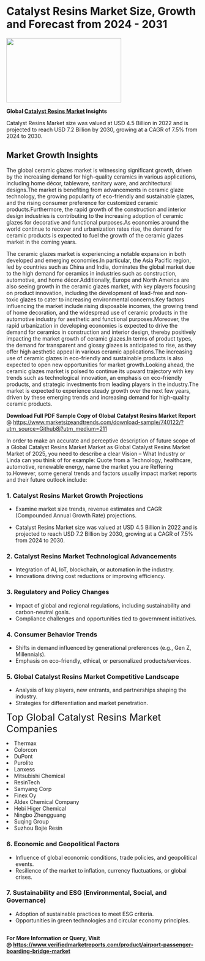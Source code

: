 <H1>Catalyst Resins Market Size, Growth and Forecast from 2024 - 2031</H1><img class="aligncenter size-medium wp-image-584254" src="https://thirdeyenews.in/wp-content/uploads/2024/09/Global-Market-Research-300x168.jpeg" alt="" width="300" height="168" /><p><strong>Global&nbsp;<a href="https://www.marketsizeandtrends.com/download-sample/740122/?utm_source=Github8j?utm_medium=211">Catalyst Resins Market</a> Insights</strong></p><p>Catalyst Resins Market size was valued at USD 4.5 Billion in 2022 and is projected to reach USD 7.2 Billion by 2030, growing at a CAGR of 7.5% from 2024 to 2030.</p><p><h2>Market Growth Insights</h2> <p>The global ceramic glazes market is witnessing significant growth, driven by the increasing demand for high-quality ceramics in various applications, including home décor, tableware, sanitary ware, and architectural designs.The market is benefiting from advancements in ceramic glaze technology, the growing popularity of eco-friendly and sustainable glazes, and the rising consumer preference for customized ceramic products.Furthermore, the rapid growth of the construction and interior design industries is contributing to the increasing adoption of ceramic glazes for decorative and functional purposes.As economies around the world continue to recover and urbanization rates rise, the demand for ceramic products is expected to fuel the growth of the ceramic glazes market in the coming years.</p> <p>The ceramic glazes market is experiencing a notable expansion in both developed and emerging economies.In particular, the Asia Pacific region, led by countries such as China and India, dominates the global market due to the high demand for ceramics in industries such as construction, automotive, and home décor.Additionally, Europe and North America are also seeing growth in the ceramic glazes market, with key players focusing on product innovation, including the development of lead-free and non-toxic glazes to cater to increasing environmental concerns.Key factors influencing the market include rising disposable incomes, the growing trend of home decoration, and the widespread use of ceramic products in the automotive industry for aesthetic and functional purposes.Moreover, the rapid urbanization in developing economies is expected to drive the demand for ceramics in construction and interior design, thereby positively impacting the market growth of ceramic glazes.In terms of product types, the demand for transparent and glossy glazes is anticipated to rise, as they offer high aesthetic appeal in various ceramic applications.The increasing use of ceramic glazes in eco-friendly and sustainable products is also expected to open new opportunities for market growth.Looking ahead, the ceramic glazes market is poised to continue its upward trajectory with key trends such as technological innovation, an emphasis on eco-friendly products, and strategic investments from leading players in the industry.The market is expected to experience steady growth over the next few years, driven by these emerging trends and increasing demand for high-quality ceramic products.<p><span class=""><strong>Download Full PDF Sample Copy of Global Catalyst Resins Market Report</strong> @ <a href="https://www.marketsizeandtrends.com/download-sample/740122/?utm_source=Github8j?utm_medium=211" target="_blank">https://www.marketsizeandtrends.com/download-sample/740122/?utm_source=Github8j?utm_medium=211</a></span></p><p>In order to make an accurate and perceptive description of future scope of a Global&nbsp;Catalyst Resins Market Market as Global&nbsp;Catalyst Resins Market Market of 2025, you need to describe a clear Vision &ndash; What Industry or Linda can you think of for example: Quote from a Technology, healthcare, automotive, renewable energy, name the market you are Reffering to.However, some general trends and factors usually impact market reports and their future outlook include:</p><h3>1.&nbsp;<strong>Catalyst Resins Market Growth Projections</strong></h3><ul><li>Examine market size trends, revenue estimates and CAGR (Compounded Annual Growth Rate) projections.</li><li><p>Catalyst Resins Market size was valued at USD 4.5 Billion in 2022 and is projected to reach USD 7.2 Billion by 2030, growing at a CAGR of 7.5% from 2024 to 2030.</p></li></ul><h3>2.&nbsp;<strong>Catalyst Resins Market Technological Advancements</strong></h3><ul><li>Integration of AI, IoT, blockchain, or automation in the industry.</li><li>Innovations driving cost reductions or improving efficiency.</li></ul><h3>3.&nbsp;<strong>Regulatory and Policy Changes</strong></h3><ul><li>Impact of global and regional regulations, including sustainability and carbon-neutral goals.</li><li>Compliance challenges and opportunities tied to government initiatives.</li></ul><h3>4.&nbsp;<strong>Consumer Behavior Trends</strong></h3><ul><li>Shifts in demand influenced by generational preferences (e.g., Gen Z, Millennials).</li><li>Emphasis on eco-friendly, ethical, or personalized products/services.</li></ul><h3>5.&nbsp;<strong>Global Catalyst Resins Market Competitive Landscape</strong></h3><ul><li>Analysis of key players, new entrants, and partnerships shaping the industry.</li><li>Strategies for differentiation and market penetration.</li></ul><p data-pm-slice="1 1 []"><span style="color: inherit; font-family: inherit; font-size: 25px;">Top Global Catalyst Resins Market Companies</span></p><div class="" data-test-id=""><p><li>Thermax</li><li> Colorcon</li><li> DuPont</li><li> Purolite</li><li> Lanxess</li><li> Mitsubishi Chemical</li><li> ResinTech</li><li> Samyang Corp</li><li> Finex Oy</li><li> Aldex Chemical Company</li><li> Hebi Higer Chemical</li><li> Ningbo Zhengguang</li><li> Suqing Group</li><li> Suzhou Bojie Resin</li></p></div><h3>6.&nbsp;<strong>Economic and Geopolitical Factors</strong></h3><ul><li>Influence of global economic conditions, trade policies, and geopolitical events.</li><li>Resilience of the market to inflation, currency fluctuations, or global crises.</li></ul><h3>7.&nbsp;<strong>Sustainability and ESG (Environmental, Social, and Governance)</strong></h3><ul><li>Adoption of sustainable practices to meet ESG criteria.</li><li>Opportunities in green technologies and circular economy principles.</li></ul><h2><strong style="font-size: 14px;">For More Information or Query, Visit @&nbsp;</strong><a style="background-color: #ffffff; font-size: 14px;" href="https://www.marketsizeandtrends.com/report/catalyst-resins-market/" target="_blank">https://www.verifiedmarketreports.com/product/airport-passenger-boarding-bridge-market</a></h2>